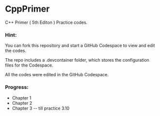 # CppPrimer
C++ Primer ( 5th Editon ) Practice codes.

### Hint:
You can fork this repository and start a GitHub Codespace to view and edit the codes.

The repo includes a .devcontainer folder, which stores the configuration files for the Codespace.

All the codes were edited in the GitHub Codespace.

### Progress:
* Chapter 1
* Chapter 2
* Chapter 3 -- till practice 3.10